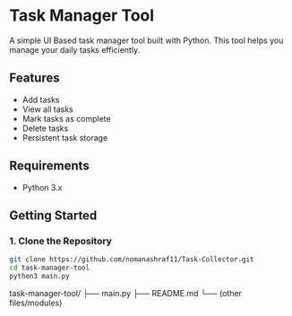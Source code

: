 # Task Manager Tool

A simple UI Based task manager tool built with Python. This tool helps you manage your daily tasks efficiently.

## Features

- Add tasks
- View all tasks
- Mark tasks as complete
- Delete tasks
- Persistent task storage

## Requirements

- Python 3.x

## Getting Started

### 1. Clone the Repository

```bash
git clone https://github.com/nomanashraf11/Task-Collector.git
cd task-manager-tool
python3 main.py
```

task-manager-tool/
├── main.py
├── README.md
└── (other files/modules)
